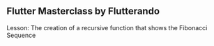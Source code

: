 ## Flutter Masterclass by Flutterando

Lesson: The creation of a recursive function that shows the Fibonacci Sequence
